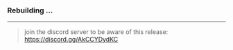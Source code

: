 ### Rebuilding ...  

---  

> join the discord server to be aware of this release: https://discord.gg/AkCCYDydKC

